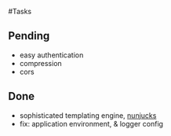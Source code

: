 #Tasks

## Pending

- easy authentication
- compression
- cors

## Done

- sophisticated templating engine, [nunjucks](https://mozilla.github.io/nunjucks/getting-started.html)
- fix: application environment, & logger config

